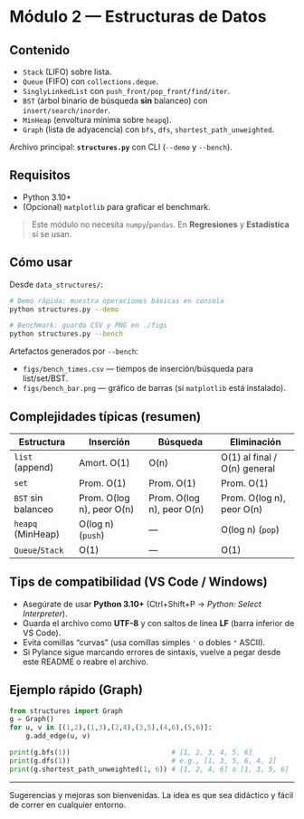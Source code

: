 # Módulo 2 — Estructuras de Datos 

## Contenido
- `Stack` (LIFO) sobre lista.
- `Queue` (FIFO) con `collections.deque`.
- `SinglyLinkedList` con `push_front/pop_front/find/iter`.
- `BST` (árbol binario de búsqueda **sin** balanceo) con `insert/search/inorder`.
- `MinHeap` (envoltura mínima sobre `heapq`).
- `Graph` (lista de adyacencia) con `bfs`, `dfs`, `shortest_path_unweighted`.

Archivo principal: **`structures.py`** con CLI (`--demo` y `--bench`).

## Requisitos
- Python 3.10+
- (Opcional) `matplotlib` para graficar el benchmark.

> Este módulo no necesita `numpy`/`pandas`. En **Regresiones** y **Estadística** sí se usan.

## Cómo usar

Desde `data_structures/`:

```bash
# Demo rápida: muestra operaciones básicas en consola
python structures.py --demo

# Benchmark: guarda CSV y PNG en ./figs
python structures.py --bench
```

Artefactos generados por `--bench`:
- `figs/bench_times.csv` — tiempos de inserción/búsqueda para list/set/BST.
- `figs/bench_bar.png` — gráfico de barras (si `matplotlib` está instalado).

## Complejidades típicas (resumen)
| Estructura | Inserción | Búsqueda | Eliminación |
|---|---|---|---|
| `list` (append) | Amort. O(1) | O(n) | O(1) al final / O(n) general |
| `set` | Prom. O(1) | Prom. O(1) | Prom. O(1) |
| `BST` sin balanceo | Prom. O(log n), peor O(n) | Prom. O(log n), peor O(n) | Prom. O(log n), peor O(n) |
| `heapq` (MinHeap) | O(log n) (`push`) | — | O(log n) (`pop`) |
| `Queue`/`Stack` | O(1) | — | O(1) |

## Tips de compatibilidad (VS Code / Windows)
- Asegúrate de usar **Python 3.10+** (Ctrl+Shift+P → *Python: Select Interpreter*).
- Guarda el archivo como **UTF-8** y con saltos de línea **LF** (barra inferior de VS Code).
- Evita comillas “curvas” (usa comillas simples `'` o dobles `"` ASCII).
- Si Pylance sigue marcando errores de sintaxis, vuelve a pegar desde este README o reabre el archivo.

## Ejemplo rápido (Graph)

```python
from structures import Graph
g = Graph()
for u, v in [(1,2),(1,3),(2,4),(3,5),(4,6),(5,6)]:
    g.add_edge(u, v)

print(g.bfs(1))                         # [1, 2, 3, 4, 5, 6]
print(g.dfs(1))                         # e.g., [1, 3, 5, 6, 4, 2]
print(g.shortest_path_unweighted(1, 6)) # [1, 2, 4, 6] o [1, 3, 5, 6]
```

---
Sugerencias y mejoras son bienvenidas. La idea es que sea didáctico y fácil de correr en cualquier entorno.
